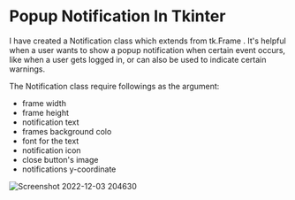 # Popup Notification In Tkinter

I have created a Notification class which extends from tk.Frame . It's helpful when a user wants to show a popup notification when certain event occurs, like when a user gets logged in, or can also be used to indicate certain warnings.

The Notification class require followings as the argument:
 * frame width
 * frame height
 * notification text
 * frames background colo
 * font for the text
 * notification icon
 * close button's image
 * notifications y-coordinate
 
 ![Screenshot 2022-12-03 204630](https://user-images.githubusercontent.com/84488726/205459329-21409ef6-7406-41d3-87fa-f931d4bc9245.png)
